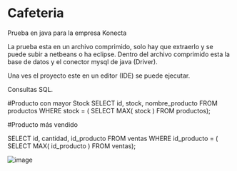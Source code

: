# Cafeteria
Prueba en java para la empresa Konecta

La prueba esta en un archivo comprimido, solo hay que extraerlo y se puede subir a netbeans o ha eclipse.
Dentro del archivo comprimido esta la base de datos y el conector mysql de java (Driver).

Una ves el proyecto este en un editor (IDE) se puede ejecutar.

Consultas SQL.

#Producto con mayor Stock
SELECT id, stock, nombre_producto
FROM productos
WHERE stock = ( 
SELECT MAX( stock )  FROM productos);


#Producto más vendido

SELECT id, cantidad, id_producto
FROM ventas
WHERE id_producto = ( 
SELECT MAX( id_producto )  FROM ventas);


![image](https://user-images.githubusercontent.com/85240939/161292961-06b0238d-2862-4de8-a64b-a7fec02cb8d5.png)

